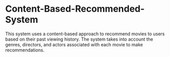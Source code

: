 # Content-Based-Recommended-System
This system uses a content-based approach to recommend movies to users based on their past viewing history. The system takes into account the genres, directors, and actors associated with each movie to make recommendations.
